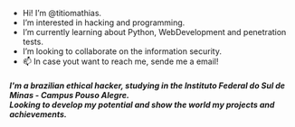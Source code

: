 - Hi! I’m @titiomathias.
- I’m interested in hacking and programming. 
- I’m currently learning about Python, WebDevelopment and penetration tests. 
- I’m looking to collaborate on the information security.
- 📫 In case yout want to reach me, sende me a email!


<h5>I'm a brazilian ethical hacker, studying in the Instituto Federal do Sul de Minas - Campus Pouso Alegre.<br>Looking to develop my potential and show the world my projects and achievements.</h5>
